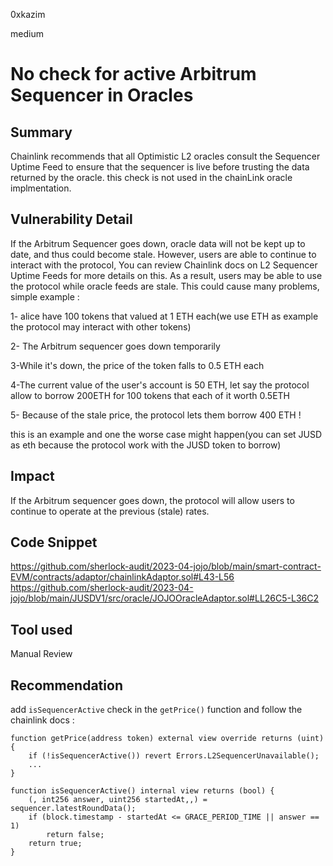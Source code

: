 0xkazim

medium

# No check for active Arbitrum Sequencer in Oracles

## Summary

Chainlink recommends that all Optimistic L2 oracles consult the Sequencer Uptime Feed to ensure that the sequencer is live before trusting the data returned by the oracle. this check is not used in the chainLink oracle implmentation.

## Vulnerability Detail

If the Arbitrum Sequencer goes down, oracle data will not be kept up to date, and thus could become stale. However, users are able to continue to interact with the protocol, You can review Chainlink docs on L2 Sequencer Uptime Feeds for more details on this. As a result, users may be able to use the protocol while oracle feeds are stale. This could cause many problems, simple example :

1- alice have 100 tokens that valued at 1 ETH each(we use ETH as example the protocol may interact with other tokens)

2- The Arbitrum sequencer goes down temporarily

3-While it's down, the price of the token falls to 0.5 ETH each

4-The current value of the user's account is 50 ETH, let say the protocol allow to borrow 200ETH for 100 tokens that each of it worth 0.5ETH

5- Because of the stale price, the protocol lets them borrow 400 ETH !

this is an example and one the worse case might happen(you can set JUSD as eth because the protocol work with the JUSD token to borrow)

## Impact

If the Arbitrum sequencer goes down, the protocol will allow users to continue to operate at the previous (stale) rates.

## Code Snippet

https://github.com/sherlock-audit/2023-04-jojo/blob/main/smart-contract-EVM/contracts/adaptor/chainlinkAdaptor.sol#L43-L56
https://github.com/sherlock-audit/2023-04-jojo/blob/main/JUSDV1/src/oracle/JOJOOracleAdaptor.sol#LL26C5-L36C2

## Tool used

Manual Review

## Recommendation

add `isSequencerActive` check in the `getPrice()` function and follow the chainlink docs :

```solidity
function getPrice(address token) external view override returns (uint) {
    if (!isSequencerActive()) revert Errors.L2SequencerUnavailable();
    ...
}

```

```solidity
function isSequencerActive() internal view returns (bool) {
    (, int256 answer, uint256 startedAt,,) = sequencer.latestRoundData();
    if (block.timestamp - startedAt <= GRACE_PERIOD_TIME || answer == 1)
        return false;
    return true;
}
```
